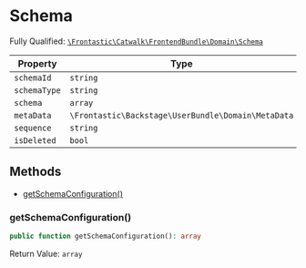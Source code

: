 #  Schema

Fully Qualified: [`\Frontastic\Catwalk\FrontendBundle\Domain\Schema`](../../../../src/php/FrontendBundle/Domain/Schema.php)

Property|Type|Default|Description
--------|----|-------|-----------
`schemaId`|`string`||
`schemaType`|`string`||
`schema`|`array`||
`metaData`|`\Frontastic\Backstage\UserBundle\Domain\MetaData`||
`sequence`|`string`||
`isDeleted`|`bool`|`false`|

## Methods

* [getSchemaConfiguration()](#getschemaconfiguration)

### getSchemaConfiguration()

```php
public function getSchemaConfiguration(): array
```

Return Value: `array`

